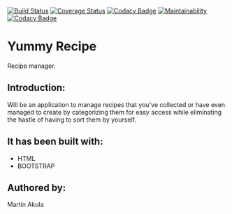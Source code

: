 
[![Build Status](https://travis-ci.org/akulamartin/yummy-recipe.svg?branch=master)](https://travis-ci.org/akulamartin/yummy-recipe) [![Coverage Status](https://coveralls.io/repos/github/akulamartin/yummy-recipe/badge.svg?branch=master)](https://coveralls.io/github/akulamartin/yummy-recipe?branch=master) [![Codacy Badge](https://api.codacy.com/project/badge/Grade/513d3e6806a6426db8d1a6fb78953992)](https://www.codacy.com/app/akulamartin/yummy-recipe?utm_source=github.com&amp;utm_medium=referral&amp;utm_content=akulamartin/yummy-recipe&amp;utm_campaign=Badge_Grade)
[![Maintainability](https://api.codeclimate.com/v1/badges/abbeb0a33a588ec589c9/maintainability)](https://codeclimate.com/github/akulamartin/yummy-recipe/maintainability)
[![Codacy Badge](https://api.codacy.com/project/badge/Coverage/513d3e6806a6426db8d1a6fb78953992)](https://www.codacy.com/app/akulamartin/yummy-recipe?utm_source=github.com&utm_medium=referral&utm_content=akulamartin/yummy-recipe&utm_campaign=Badge_Coverage)

# Yummy Recipe
Recipe manager.

## Introduction:
Will be an application to manage recipes that you've collected or have even managed to create by categorizing them for easy access while eliminating the hastle of having to sort them by yourself. 

## It has been built with:
* HTML
* BOOTSTRAP

## Authored by:

Martin Akula

